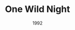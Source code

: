 ---
layout: productions
title: One Wild Night
date: 1992
image_credit:
image_alt:
image_caption:
Genres: 
- Play
Theatre: Orange Park Community Theatre
showtimes:
cast:
crew:
- Director: Michael Lipp
external_links:
---